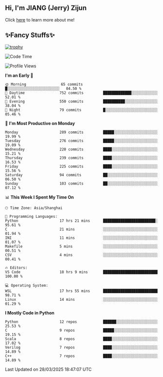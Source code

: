 ## Hi, I'm JIANG (Jerry) Zijun

Click [here](https://jzjerry.github.io/about/) to learn more about me!

## ✨Fancy Stuffs✨
[![trophy](https://github-profile-trophy.vercel.app/?username=jzjerry&theme=onedark)](https://github.com/ryo-ma/github-profile-trophy)
<!--START_SECTION:waka-->
![Code Time](http://img.shields.io/badge/Code%20Time-1%2C163%20hrs%2024%20mins-blue)

![Profile Views](http://img.shields.io/badge/Profile%20Views-0-blue)

**I'm an Early 🐤** 

```text
🌞 Morning                65 commits          █░░░░░░░░░░░░░░░░░░░░░░░░   04.50 % 
🌆 Daytime                752 commits         █████████████░░░░░░░░░░░░   52.01 % 
🌃 Evening                550 commits         ██████████░░░░░░░░░░░░░░░   38.04 % 
🌙 Night                  79 commits          █░░░░░░░░░░░░░░░░░░░░░░░░   05.46 % 
```
📅 **I'm Most Productive on Monday** 

```text
Monday                   289 commits         █████░░░░░░░░░░░░░░░░░░░░   19.99 % 
Tuesday                  276 commits         █████░░░░░░░░░░░░░░░░░░░░   19.09 % 
Wednesday                220 commits         ████░░░░░░░░░░░░░░░░░░░░░   15.21 % 
Thursday                 239 commits         ████░░░░░░░░░░░░░░░░░░░░░   16.53 % 
Friday                   225 commits         ████░░░░░░░░░░░░░░░░░░░░░   15.56 % 
Saturday                 94 commits          ██░░░░░░░░░░░░░░░░░░░░░░░   06.50 % 
Sunday                   103 commits         ██░░░░░░░░░░░░░░░░░░░░░░░   07.12 % 
```


📊 **This Week I Spent My Time On** 

```text
🕑︎ Time Zone: Asia/Shanghai

💬 Programming Languages: 
Python                   17 hrs 21 mins      ████████████████████████░   95.61 % 
C                        21 mins             ░░░░░░░░░░░░░░░░░░░░░░░░░   01.94 % 
INI                      11 mins             ░░░░░░░░░░░░░░░░░░░░░░░░░   01.07 % 
Makefile                 5 mins              ░░░░░░░░░░░░░░░░░░░░░░░░░   00.51 % 
CSV                      4 mins              ░░░░░░░░░░░░░░░░░░░░░░░░░   00.41 % 

🔥 Editors: 
VS Code                  18 hrs 9 mins       █████████████████████████   100.00 % 

💻 Operating System: 
WSL                      17 hrs 55 mins      █████████████████████████   98.71 % 
Linux                    14 mins             ░░░░░░░░░░░░░░░░░░░░░░░░░   01.29 % 
```

**I Mostly Code in Python** 

```text
Python                   12 repos            ██████░░░░░░░░░░░░░░░░░░░   25.53 % 
C                        9 repos             █████░░░░░░░░░░░░░░░░░░░░   19.15 % 
Scala                    8 repos             ████░░░░░░░░░░░░░░░░░░░░░   17.02 % 
Verilog                  7 repos             ████░░░░░░░░░░░░░░░░░░░░░   14.89 % 
C++                      7 repos             ████░░░░░░░░░░░░░░░░░░░░░   14.89 % 
```




 Last Updated on 28/03/2025 18:47:07 UTC
<!--END_SECTION:waka-->
